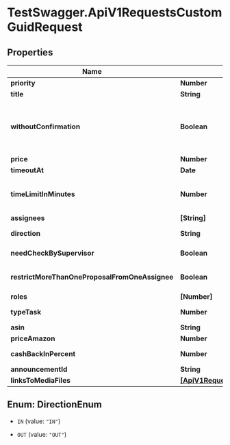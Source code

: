 # TestSwagger.ApiV1RequestsCustomGuidRequest

## Properties

Name | Type | Description | Notes
------------ | ------------- | ------------- | -------------
**priority** | **Number** | Приоритет заявки | [optional] 
**title** | **String** | Title заявки. | [optional] 
**withoutConfirmation** | **Boolean** | Если у заявки стоит withoutConfirmation: true - статус предложения автоматически становится OFFER_CONDITIONS_ACCEPTED при pickup&#39;е | [optional] 
**price** | **Number** | Цена за каждое предложение. | [optional] 
**timeoutAt** | **Date** | Время закрытия заявки. | [optional] 
**timeLimitInMinutes** | **Number** | Время за которое должен отправить предложение после бронирования. В минутах, не менее 10. | [optional] 
**assignees** | **[String]** | Массив id пользователей. | [optional] 
**direction** | **String** | Направление заявки, исходящая или входящая. | [optional] 
**needCheckBySupervisor** | **Boolean** | Нуждается в проверке супервайзером. | [optional] 
**restrictMoreThanOneProposalFromOneAssignee** | **Boolean** | Запретить фрилансеру повторное отправление предложений. | [optional] 
**roles** | **[Number]** | Массив массив ролей. | [optional] 
**typeTask** | **Number** | Код специализации фрилансера | [optional] 
**asin** | **String** | Привязанный асин | [optional] 
**priceAmazon** | **Number** | Цена на амазоне | [optional] 
**cashBackInPercent** | **Number** | Возврат средств с покупки в процентах | [optional] 
**announcementId** | **String** | Гуид анонса | [optional] 
**linksToMediaFiles** | [**[ApiV1RequestsCustomRequestLinksToMediaFiles]**](ApiV1RequestsCustomRequestLinksToMediaFiles.md) |  | [optional] 



## Enum: DirectionEnum


* `IN` (value: `"IN"`)

* `OUT` (value: `"OUT"`)




